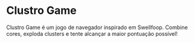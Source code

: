 # Clustro Game

Clustro Game é um jogo de navegador inspirado em Swellfoop. Combine cores, exploda clusters e tente alcançar a maior pontuação possível!
